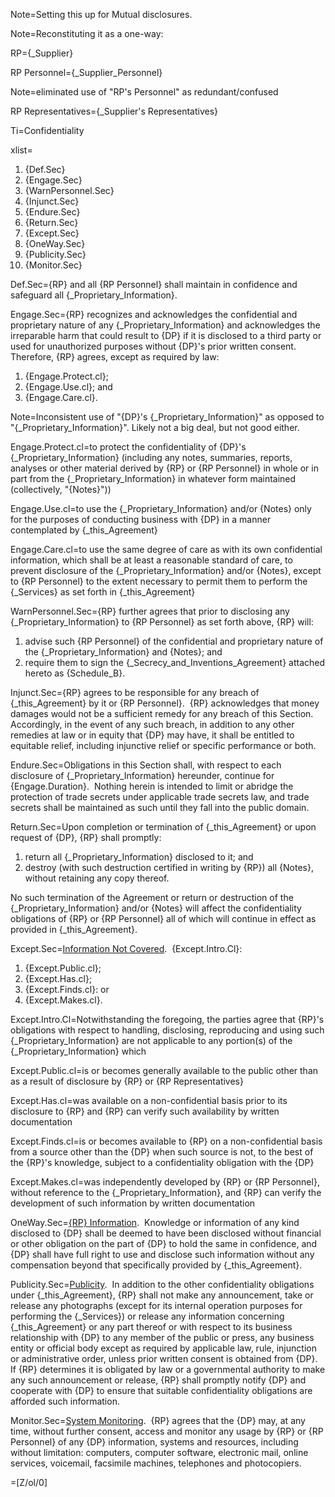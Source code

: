 Note=Setting this up for Mutual disclosures.

Note=Reconstituting it as a one-way:

RP={_Supplier}

RP Personnel={_Supplier_Personnel}

Note=eliminated use of "RP's Personnel" as redundant/confused

RP Representatives={_Supplier's Representatives}

Ti=Confidentiality

xlist=<ol><li>{Def.Sec}</li><li>{Engage.Sec}</li><li>{WarnPersonnel.Sec}</li><li>{Injunct.Sec}</li><li>{Endure.Sec}</li><li>{Return.Sec}</li><li>{Except.Sec}</li><li>{OneWay.Sec}</li><li>{Publicity.Sec}</li><li>{Monitor.Sec}</li></ol>

Def.Sec={RP} and all {RP Personnel} shall maintain in confidence and safeguard all {_Proprietary_Information}.

Engage.Sec={RP} recognizes and acknowledges the confidential and proprietary nature of any {_Proprietary_Information} and acknowledges the irreparable harm that could result to {DP} if it is disclosed to a third party or used for unauthorized purposes without {DP}'s prior written consent.&nbsp; Therefore, {RP} agrees, except as required by law: <ol><li>{Engage.Protect.cl};</li><li>{Engage.Use.cl}; and</li><li>{Engage.Care.cl}.</li></ol>

Note=Inconsistent use of "{DP}'s {_Proprietary_Information}" as opposed to "{_Proprietary_Information}".  Likely not a big deal, but not good either.

Engage.Protect.cl=to protect the confidentiality of {DP}'s {_Proprietary_Information} (including any notes, summaries, reports, analyses or other material derived by {RP} or {RP Personnel} in whole or in part from the {_Proprietary_Information} in whatever form maintained (collectively, "{Notes}"))

Engage.Use.cl=to use the {_Proprietary_Information} and/or {Notes} only for the purposes of conducting business with {DP} in a manner contemplated by {_this_Agreement}

Engage.Care.cl=to use the same degree of care as with its own confidential information, which shall be at least a reasonable standard of care, to prevent disclosure of the {_Proprietary_Information} and/or {Notes}, except to {RP Personnel} to the extent necessary to permit them to perform the {_Services} as set forth in {_this_Agreement}

WarnPersonnel.Sec={RP} further agrees that prior to disclosing any {_Proprietary_Information} to {RP Personnel} as set forth above, {RP} will: <ol><li>advise such {RP Personnel} of the confidential and proprietary nature of the {_Proprietary_Information} and {Notes}; and</li><li>require them to sign the {_Secrecy_and_Inventions_Agreement} attached hereto as {Schedule_B}.</li></ol>

Injunct.Sec={RP} agrees to be responsible for any breach of {_this_Agreement} by it or {RP Personnel}.&nbsp; {RP} acknowledges that money damages would not be a sufficient remedy for any breach of this Section.&nbsp; Accordingly, in the event of any such breach, in addition to any other remedies at law or in equity that {DP} may have, it shall be entitled to equitable relief, including injunctive relief or specific performance or both.

Endure.Sec=Obligations in this Section shall, with respect to each disclosure of {_Proprietary_Information} hereunder, continue for {Engage.Duration}.&nbsp; Nothing herein is intended to limit or abridge the protection of trade secrets under applicable trade secrets law, and trade secrets shall be maintained as such until they fall into the public domain.

Return.Sec=Upon completion or termination of {_this_Agreement} or upon request of {DP}, {RP} shall promptly: <ol><li>return all {_Proprietary_Information} disclosed to it; and</li><li>destroy (with such destruction certified in writing by {RP}) all {Notes}, without retaining any copy thereof.</li></ol> No such termination of the Agreement or return or destruction of the {_Proprietary_Information} and/or {Notes} will affect the confidentiality obligations of {RP} or {RP Personnel} all of which will continue in effect as provided in {_this_Agreement}.

Except.Sec=<u>Information Not Covered</u>.&nbsp; {Except.Intro.Cl}: <ol><li>{Except.Public.cl};</li><li>{Except.Has.cl};</li><li>{Except.Finds.cl}: or</li><li>{Except.Makes.cl}.</li></ol>

Except.Intro.Cl=Notwithstanding the foregoing, the parties agree that {RP}'s obligations with respect to handling, disclosing, reproducing and using such {_Proprietary_Information} are not applicable to any portion(s) of the {_Proprietary_Information} which

Except.Public.cl=is or becomes generally available to the public other than as a result of disclosure by {RP} or {RP Representatives}

Except.Has.cl=was available on a non-confidential basis prior to its disclosure to {RP} and {RP} can verify such availability by written documentation

Except.Finds.cl=is or becomes available to {RP} on a non-confidential basis from a source other than the {DP} when such source is not, to the best of the {RP}'s knowledge, subject to a confidentiality obligation with the {DP}

Except.Makes.cl=was independently developed by {RP} or {RP Personnel}, without reference to the {_Proprietary_Information}, and {RP} can verify the development of such information by written documentation

OneWay.Sec=<u>{RP} Information</u>.&nbsp; Knowledge or information of any kind disclosed to {DP} shall be deemed to have been disclosed without financial or other obligation on the part of {DP} to hold the same in confidence, and {DP} shall have full right to use and disclose such information without any compensation beyond that specifically provided by {_this_Agreement}.

Publicity.Sec=<u>Publicity</u>.&nbsp; In addition to the other confidentiality obligations under {_this_Agreement}, {RP} shall not make any announcement, take or release any photographs (except for its internal operation purposes for performing the {_Services}) or release any information concerning {_this_Agreement} or any part thereof or with respect to its business relationship with {DP} to any member of the public or press, any business entity or official body except as required by applicable law, rule, injunction or administrative order, unless prior written consent is obtained from {DP}.&nbsp; If {RP} determines it is obligated by law or a governmental authority to make any such announcement or release, {RP} shall promptly notify {DP} and cooperate with {DP} to ensure that suitable confidentiality obligations are afforded such information.

Monitor.Sec=<u>System Monitoring</u>.&nbsp; {RP} agrees that the {DP} may, at any time, without further consent, access and monitor any usage by {RP} or {RP Personnel} of any {DP} information, systems and resources, including without limitation: computers, computer software, electronic mail, online services, voicemail, facsimile machines, telephones and photocopiers.

=[Z/ol/0]
